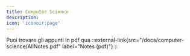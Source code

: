 ```yaml
---
title: Computer Science
description: 
icon: 'iconoir:page'
---
```



Puoi trovare gli appunti in pdf qua
::external-link{src="/docs/computer-science/AllNotes.pdf" label="Notes (pdf)"}
::